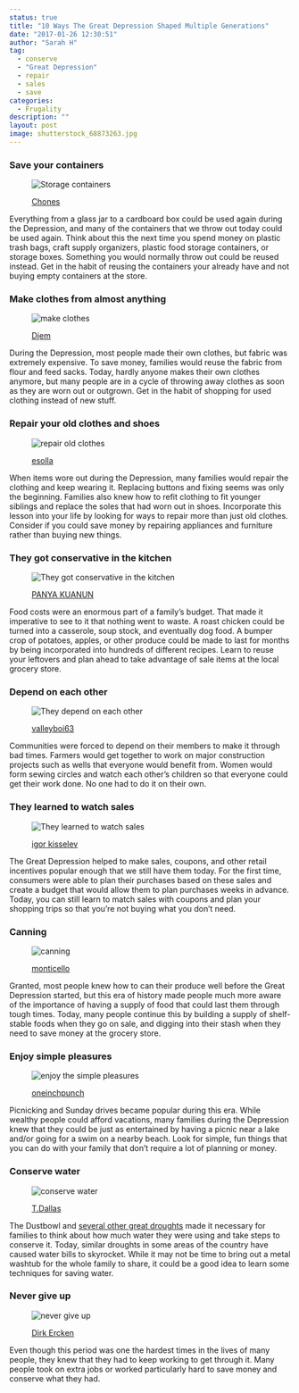 ```yaml
---
status: true
title: "10 Ways The Great Depression Shaped Multiple Generations"
date: "2017-01-26 12:30:51"
author: "Sarah H"
tag:
  - conserve
  - "Great Depression"
  - repair
  - sales
  - save
categories:
  - Frugality
description: ""
layout: post
image: shutterstock_68873263.jpg
---
```


### Save your containers

<figure aria-describedby="caption-attachment-4380" class="wp-caption alignnone" id="attachment_4380" style="width: 700px">

![Storage containers](/posts/shutterstock_381925495.jpg)<figcaption class="wp-caption-text" id="caption-attachment-4380">[Chones](https://www.shutterstock.com/image-photo/set-empty-jars-caps-isolated-on-381925495?src=UKjXGN8V6pkMkzNBoieGEQ-1-9)</figcaption></figure>

Everything from a glass jar to a cardboard box could be used again during the Depression, and many of the containers that we throw out today could be used again. Think about this the next time you spend money on plastic trash bags, craft supply organizers, plastic food storage containers, or storage boxes. Something you would normally throw out could be reused instead. Get in the habit of reusing the containers your already have and not buying empty containers at the store.

### Make clothes from almost anything

<figure aria-describedby="caption-attachment-4381" class="wp-caption alignnone" id="attachment_4381" style="width: 700px">

![make clothes](/posts/shutterstock_76482910.jpg)<figcaption class="wp-caption-text" id="caption-attachment-4381">[Djem](https://www.shutterstock.com/image-photo/hand-sewing-on-machine-76482910)</figcaption></figure>

During the Depression, most people made their own clothes, but fabric was extremely expensive. To save money, families would reuse the fabric from flour and feed sacks. Today, hardly anyone makes their own clothes anymore, but many people are in a cycle of throwing away clothes as soon as they are worn out or outgrown. Get in the habit of shopping for used clothing instead of new stuff.

### Repair your old clothes and shoes

<figure aria-describedby="caption-attachment-4382" class="wp-caption alignnone" id="attachment_4382" style="width: 700px">

![repair old clothes](/posts/shutterstock_245137288.jpg)<figcaption class="wp-caption-text" id="caption-attachment-4382">[esolla](https://www.shutterstock.com/image-photo/closeup-woman-hands-sewing-button-245137288)</figcaption></figure>

When items wore out during the Depression, many families would repair the clothing and keep wearing it. Replacing buttons and fixing seems was only the beginning. Families also knew how to refit clothing to fit younger siblings and replace the soles that had worn out in shoes. Incorporate this lesson into your life by looking for ways to repair more than just old clothes. Consider if you could save money by repairing appliances and furniture rather than buying new things.

### They got conservative in the kitchen

<figure aria-describedby="caption-attachment-4383" class="wp-caption alignnone" id="attachment_4383" style="width: 700px">

![They got conservative in the kitchen](/posts/shutterstock_282845180.jpg)<figcaption class="wp-caption-text" id="caption-attachment-4383">[PANYA KUANUN](https://www.shutterstock.com/image-photo/leftovers-shrimp-after-lunch-restaurant-282845180)</figcaption></figure>

Food costs were an enormous part of a family’s budget. That made it imperative to see to it that nothing went to waste. A roast chicken could be turned into a casserole, soup stock, and eventually dog food. A bumper crop of potatoes, apples, or other produce could be made to last for months by being incorporated into hundreds of different recipes. Learn to reuse your leftovers and plan ahead to take advantage of sale items at the local grocery store.

### Depend on each other

<figure aria-describedby="caption-attachment-4384" class="wp-caption alignnone" id="attachment_4384" style="width: 700px">

![They depend on each other](/posts/shutterstock_471605174.jpg)<figcaption class="wp-caption-text" id="caption-attachment-4384">[valleyboi63](https://www.shutterstock.com/image-photo/canada-geese-parents-birds-bring-their-471605174)</figcaption></figure>

Communities were forced to depend on their members to make it through bad times. Farmers would get together to work on major construction projects such as wells that everyone would benefit from. Women would form sewing circles and watch each other’s children so that everyone could get their work done. No one had to do it on their own.

### They learned to watch sales

<figure aria-describedby="caption-attachment-4385" class="wp-caption alignnone" id="attachment_4385" style="width: 700px">

![They learned to watch sales](/posts/shutterstock_155204759.jpg)<figcaption class="wp-caption-text" id="caption-attachment-4385">[igor kisselev](https://www.shutterstock.com/image-photo/savings-coupons-tilt-get-off-details-155204759)</figcaption></figure>

The Great Depression helped to make sales, coupons, and other retail incentives popular enough that we still have them today. For the first time, consumers were able to plan their purchases based on these sales and create a budget that would allow them to plan purchases weeks in advance. Today, you can still learn to match sales with coupons and plan your shopping trips so that you’re not buying what you don’t need.

### Canning

<figure aria-describedby="caption-attachment-4386" class="wp-caption alignnone" id="attachment_4386" style="width: 700px">

![canning](/posts/shutterstock_207408649.jpg)<figcaption class="wp-caption-text" id="caption-attachment-4386">[monticello](https://www.shutterstock.com/image-photo/jars-pickled-vegetables-garden-marinated-food-207408649)</figcaption></figure>

Granted, most people knew how to can their produce well before the Great Depression started, but this era of history made people much more aware of the importance of having a supply of food that could last them through tough times. Today, many people continue this by building a supply of shelf-stable foods when they go on sale, and digging into their stash when they need to save money at the grocery store.

### Enjoy simple pleasures

<figure aria-describedby="caption-attachment-4387" class="wp-caption alignnone" id="attachment_4387" style="width: 700px">

![enjoy the simple pleasures](/posts/shutterstock_407951059.jpg)<figcaption class="wp-caption-text" id="caption-attachment-4387">[oneinchpunch](https://www.shutterstock.com/image-photo/group-friends-having-picnic-park-on-407951059)</figcaption></figure>

Picnicking and Sunday drives became popular during this era. While wealthy people could afford vacations, many families during the Depression knew that they could be just as entertained by having a picnic near a lake and/or going for a swim on a nearby beach. Look for simple, fun things that you can do with your family that don’t require a lot of planning or money.

### Conserve water

<figure aria-describedby="caption-attachment-4388" class="wp-caption alignnone" id="attachment_4388" style="width: 700px">

![conserve water](/posts/shutterstock_116621380.jpg)<figcaption class="wp-caption-text" id="caption-attachment-4388">[T.Dallas](https://www.shutterstock.com/image-photo/water-saving-116621380)</figcaption></figure>

The Dustbowl and [several other great droughts](https://oldphotoarchive.com/stories/10-things-people-learned-from-the-Great-Depression) made it necessary for families to think about how much water they were using and take steps to conserve it. Today, similar droughts in some areas of the country have caused water bills to skyrocket. While it may not be time to bring out a metal washtub for the whole family to share, it could be a good idea to learn some techniques for saving water.

### Never give up

<figure aria-describedby="caption-attachment-4389" class="wp-caption alignnone" id="attachment_4389" style="width: 700px">

![never give up](/posts/shutterstock_487678633.jpg)<figcaption class="wp-caption-text" id="caption-attachment-4389">[Dirk Ercken](https://www.shutterstock.com/image-illustration/keep-going-moving-dont-quit-stop-487678633)</figcaption></figure>

Even though this period was one the hardest times in the lives of many people, they knew that they had to keep working to get through it. Many people took on extra jobs or worked particularly hard to save money and conserve what they had.
